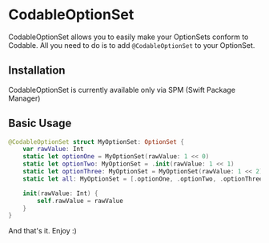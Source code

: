 # CodableOptionSet
CodableOptionSet allows you to easily make your OptionSets conform to Codable.
All you need to do is to add `@CodableOptionSet` to your OptionSet.

## Installation

CodableOptionSet is currently available only via SPM (Swift Package Manager)

## Basic Usage

```Swift
@CodableOptionSet struct MyOptionSet: OptionSet {
    var rawValue: Int
    static let optionOne = MyOptionSet(rawValue: 1 << 0)
    static let optionTwo: MyOptionSet = .init(rawValue: 1 << 1)
    static let optionThree: MyOptionSet = MyOptionSet(rawValue: 1 << 2)
    static let all: MyOptionSet = [.optionOne, .optionTwo, .optionThree]

    init(rawValue: Int) {
        self.rawValue = rawValue
    }
}
```

And that's it. Enjoy :)
